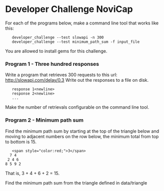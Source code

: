 # Developer Challenge NoviCap

For each of the programs below, make a command line tool that works like this:
```
   developer_challenge --test slowapi -n 300
   developer_challenge --test minimum_path_sum -f input_file
```

You are allowed to install gems for this challenge.

### Program 1 - Three hundred responses
Write a program that retrieves 300 requests to this url: http://slowapi.com/delay/0.3
Write out the responses to a file on disk.

```
   response 1<newline>
   response 2<newline>
   ...
```
Make the number of retrievals configurable on the command line tool.


### Program 2 - Minimum path sum

Find the minimum path sum by starting at the top of the triangle below and moving to adjacent numbers on the row below, the minimum total from top to bottom is 15.

```
   <span style="color:red;">3</span>
  7 4
 2 4 6
8 5 9 2
```

That is, 3 + 4 + 6 + 2 = 15.

Find the minimum path sum from the triangle defined in data/triangle

